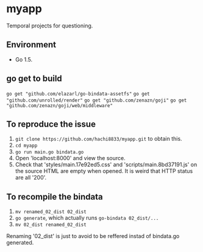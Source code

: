 # myapp
Temporal projects for questioning. 

## Environment
- Go 1.5. 

## go get to build

`go get "github.com/elazarl/go-bindata-assetfs"`
`go get "github.com/unrolled/render"`
`go get "github.com/zenazn/goji"`
`go get "github.com/zenazn/goji/web/middleware"`

## To reproduce the issue

1. `git clone https://github.com/hachi8833/myapp.git` to obtain this.
2. `cd myapp`
3. `go run main.go bindata.go`
4. Open 'localhost:8000' and view the source.
5. Check that 'styles/main.17e92ed5.css' and 'scripts/main.8bd37191.js' on the source HTML are empty when opened. It is weird that HTTP status are all '200'.

## To recompile the bindata

1. `mv renamed_02_dist 02_dist`
2. `go generate`, which actually runs `go-bindata 02_dist/...`
3. `mv 02_dist renamed_02_dist`

Renaming '02_dist' is just to avoid to be reffered instad of bindata.go generated.
